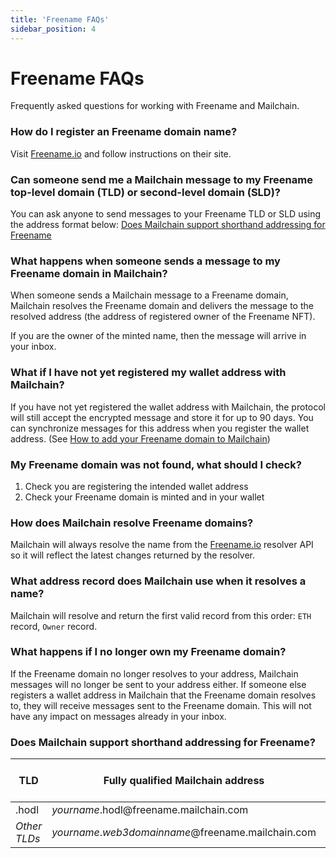 ```yaml
---
title: 'Freename FAQs'
sidebar_position: 4
---
```


# Freename FAQs

Frequently asked questions for working with Freename and Mailchain.

### How do I register an Freename domain name?

Visit [Freename.io](https://freename.io) and follow instructions on their site.

### Can someone send me a Mailchain message to my Freename top-level domain (TLD) or second-level domain (SLD)?

You can ask anyone to send messages to your Freename TLD or SLD using the address format below: [Does Mailchain support shorthand addressing for Freename](#does-mailchain-support-shorthand-addressing-for-freename)

### What happens when someone sends a message to my Freename domain in Mailchain?

When someone sends a Mailchain message to a Freename domain, Mailchain resolves the Freename domain and delivers the message to the resolved address (the address of registered owner of the Freename NFT).

If you are the owner of the minted name, then the message will arrive in your inbox.

### What if I have not yet registered my wallet address with Mailchain?

If you have not yet registered the wallet address with Mailchain, the protocol will still accept the encrypted message and store it for up to 90 days. You can synchronize messages for this address when you register the wallet address. (See [How to add your Freename domain to Mailchain](/user/guides/wallets-and-identities/freename/freename-getting-started#how-to-add-your-freename-domain-name-to-mailchain))

### My Freename domain was not found, what should I check?

1. Check you are registering the intended wallet address
2. Check your Freename domain is minted and in your wallet

### How does Mailchain resolve Freename domains?

Mailchain will always resolve the name from the [Freename.io](https://freename.io) resolver API so it will reflect the latest changes returned by the resolver.

### What address record does Mailchain use when it resolves a name?

Mailchain will resolve and return the first valid record from this order: `ETH` record, `Owner` record.

### What happens if I no longer own my Freename domain?

If the Freename domain no longer resolves to your address, Mailchain messages will no longer be sent to your address either. If someone else registers a wallet address in Mailchain that the Freename domain resolves to, they will receive messages sent to the Freename domain. This will not have any impact on messages already in your inbox.

### Does Mailchain support shorthand addressing for Freename?

| TLD          | Fully qualified Mailchain address                               | Shorthand Mailchain address | Name service address                              |
| ------------ | --------------------------------------------------------------- | --------------------------- | ------------------------------------------------- |
| .hodl        | _yourname_.hodl<span>@</span>freename.mailchain.com             | _yourname_.hodl             | _yourname_.hodl<span>@</span>freename             |
| _Other TLDs_ | _yourname_._web3domainname_<span>@</span>freename.mailchain.com |                             | _yourname_._web3domainname_<span>@</span>freename |
